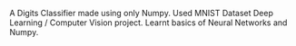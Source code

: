 A Digits Classifier made using only Numpy. Used MNIST Dataset
Deep Learning / Computer Vision project.
Learnt basics of Neural Networks and Numpy.
